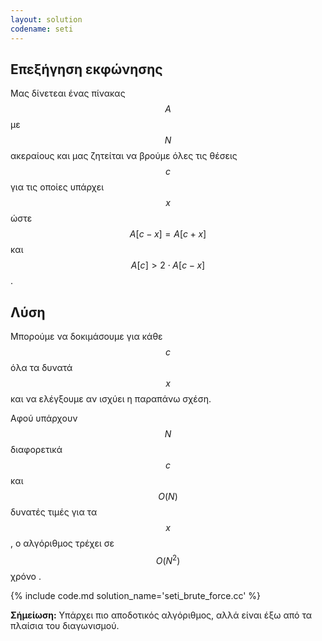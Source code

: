 ```yaml
---
layout: solution
codename: seti
---
```


## Επεξήγηση εκφώνησης

Μας δίνετεαι ένας πίνακας $$A$$ με $$N$$ ακεραίους και μας ζητείται να βρούμε όλες τις θέσεις $$c$$ για τις οποίες υπάρχει $$x$$ ώστε $$A[c-x] = A[c+x]$$ και $$A[c] > 2\cdot A[c-x]$$.

## Λύση 
Μπορούμε να δοκιμάσουμε για κάθε $$c$$ όλα τα δυνατά $$x$$ και να ελέγξουμε αν ισχύει η παραπάνω σχέση. 

Αφού υπάρχουν $$N$$ διαφορετικά $$c$$ και $$O(N)$$ δυνατές τιμές για τα $$x$$, ο αλγόριθμος τρέχει σε $$O(N^2)$$ χρόνο . 

{% include code.md solution_name='seti_brute_force.cc' %}

**Σήμείωση:** Υπάρχει πιο αποδοτικός αλγόριθμος, αλλά είναι έξω από τα πλαίσια του διαγωνισμού. 
